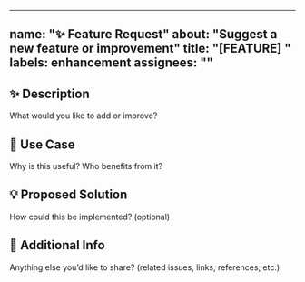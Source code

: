 
---
name: "✨ Feature Request"
about: "Suggest a new feature or improvement"
title: "[FEATURE] "
labels: enhancement
assignees: ""
---

## ✨ Description
What would you like to add or improve?

## 🎯 Use Case
Why is this useful? Who benefits from it?

## 💡 Proposed Solution
How could this be implemented? (optional)

## 📎 Additional Info
Anything else you’d like to share? (related issues, links, references, etc.)
